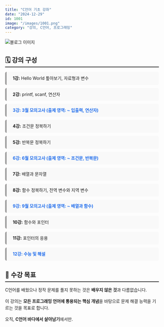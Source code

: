 ```yaml
---
title: "C언어 기초 강좌"
date: "2024-12-29"
id: 1001
image: "/images/1001.png"
category: "강의, C언어, 프로그래밍"
---
```


<style>
  body {
    line-height: 1.6;
  }
  h1 {
    text-align: center;
    margin-top: 40px;
    margin-bottom: 40px;
  }
  h2 {
    border-bottom: 2px solid;
    padding-bottom: 5px;
    margin-top: 30px;
    margin-bottom: 15px;
  }
  h3 {
    text-align: right;
  }
  .module-list {
    list-style: none;
    padding: 0;
  }
  .module-list li {
    background: #f9f9f9;
    border-left: 5px solid #9f9e9e;
    margin-bottom: 10px;
    padding: 10px 20px;
    border-radius: 5px;
  }
  .exam {
    color: #1f6cec;
    font-weight: bold;
  }
</style>
![블로그 이미지](/images/1001.png)

<h2>🗓️ 강의 구성</h2>

<ol class="module-list">
  <li><strong>1강:</strong> Hello World 톺아보기, 자료형과 변수</li>
  <li><strong>2강:</strong> printf, scanf, 연산자</li>
  <li class="exam"><strong>3강:</strong> 3월 모의고사 (출제 영역: ~ 입출력, 연산자)</li>
  <li><strong>4강:</strong> 조건문 정복하기</li>
  <li><strong>5강:</strong> 반복문 정복하기</li>
  <li class="exam"><strong>6강:</strong> 6월 모의고사 (출제 영역: ~ 조건문, 반복문)</li>
  <li><strong>7강:</strong> 배열과 문자열</li>
  <li><strong>8강:</strong> 함수 정복하기, 전역 변수와 지역 변수</li>
  <li class="exam"><strong>9강:</strong> 9월 모의고사 (출제 영역: ~ 배열과 함수)</li>
  <li><strong>10강:</strong> 함수와 포인터</li>
  <li><strong>11강:</strong> 포인터의 응용</li>
  <li class="exam"><strong>12강:</strong> 수능 및 해설</li>
</ol>

<h2>🎯 수강 목표</h2>

C언어를 배웠으나 정작 문제를 풀지 못하는 것은 **배우지 않은 것**과 다름없습니다.

이 강의는 **모든 프로그래밍 언어에 통용되는 핵심 개념**을 바탕으로 문제 해결 능력을 기르는 것을 목표로 합니다.

오직, **C언어 바다에서 살아남기**에서만.